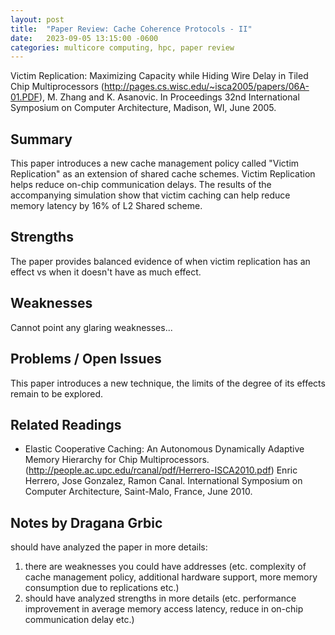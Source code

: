 ```yaml
---
layout: post
title:  "Paper Review: Cache Coherence Protocols - II"
date:   2023-09-05 13:15:00 -0600
categories: multicore computing, hpc, paper review
---
```


Victim Replication: Maximizing Capacity while Hiding Wire Delay in Tiled Chip Multiprocessors (http://pages.cs.wisc.edu/~isca2005/papers/06A-01.PDF), M. Zhang and K. Asanovic. In Proceedings 32nd International Symposium on Computer Architecture, Madison, WI, June 2005.

## Summary

This paper introduces a new cache management policy called "Victim Replication" as an extension of shared cache schemes. Victim Replication helps reduce on-chip communication delays. The results of the accompanying simulation show that victim caching can help reduce memory latency by 16% of L2 Shared scheme. 

## Strengths

The paper provides balanced evidence of when victim replication has an effect vs when it doesn't have as much effect.
## Weaknesses

Cannot point any glaring weaknesses...
## Problems / Open Issues

This paper introduces a new technique, the limits of the degree of its effects remain to be explored.

## Related Readings
* Elastic Cooperative Caching: An Autonomous Dynamically Adaptive Memory Hierarchy for Chip Multiprocessors. (http://people.ac.upc.edu/rcanal/pdf/Herrero-ISCA2010.pdf) Enric Herrero, Jose Gonzalez, Ramon Canal. International Symposium on Computer Architecture, Saint-Malo, France, June 2010.

## Notes by Dragana Grbic
should have analyzed the paper in more details:
1. there are weaknesses you could have addresses (etc. complexity of cache management policy, additional hardware support, more memory consumption due to replications etc.)
2. should have analyzed strengths in more details (etc. performance improvement in average memory access latency, reduce in on-chip communication delay etc.)